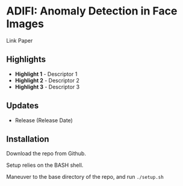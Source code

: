 # ADIFI: Anomaly Detection in Face Images

Link Paper

## Highlights

- **Highlight 1** - Descriptor 1
- **Highlight 2** - Descriptor 2
- **Highlight 3** - Descriptor 3

## Updates

- Release (Release Date)

## Installation

Download the repo from Github.

Setup relies on the BASH shell.

Maneuver to the base directory of the repo, and run `./setup.sh`

